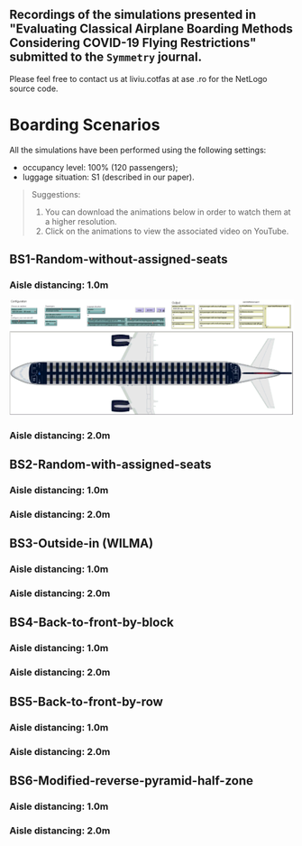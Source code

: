 ## Recordings of the simulations presented in **"Evaluating Classical Airplane Boarding Methods Considering COVID-19 Flying Restrictions"** submitted to the `Symmetry` journal. 

Please feel free to contact us at liviu.cotfas at ase .ro for the NetLogo source code. 

# Boarding Scenarios

All the simulations have been performed using the following settings:
- occupancy level: 100% (120 passengers);
- luggage situation: S1 (described in our paper).

> Suggestions: 
> 1. You can download the animations below in order to watch them at a higher resolution.
> 2. Click on the animations to view the associated video on YouTube.

## BS1-Random-without-assigned-seats
### Aisle distancing: 1.0m
[![BS1-Random-without-assigned-seats](recordings/bs6-1m.gif)](https://www.youtube.com/watch?v=Y2aczqklfV0)

### Aisle distancing: 2.0m
## BS2-Random-with-assigned-seats
### Aisle distancing: 1.0m
### Aisle distancing: 2.0m
## BS3-Outside-in (WILMA)
### Aisle distancing: 1.0m
### Aisle distancing: 2.0m
## BS4-Back-to-front-by-block
### Aisle distancing: 1.0m
### Aisle distancing: 2.0m
## BS5-Back-to-front-by-row
### Aisle distancing: 1.0m
### Aisle distancing: 2.0m
## BS6-Modified-reverse-pyramid-half-zone
### Aisle distancing: 1.0m
### Aisle distancing: 2.0m
